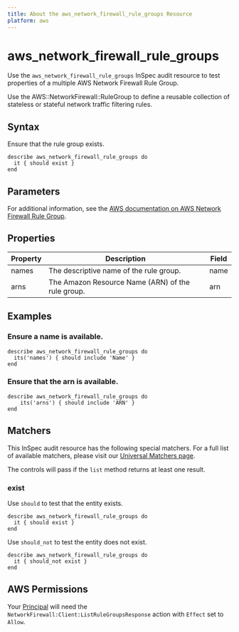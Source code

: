 ```yaml
---
title: About the aws_network_firewall_rule_groups Resource
platform: aws
---
```


# aws_network_firewall_rule_groups

Use the `aws_network_firewall_rule_groups` InSpec audit resource to test properties of a multiple AWS Network Firewall Rule Group.

Use the AWS::NetworkFirewall::RuleGroup to define a reusable collection of stateless or stateful network traffic filtering rules.

## Syntax

Ensure that the rule group exists.

    describe aws_network_firewall_rule_groups do
      it { should exist }
    end

## Parameters

For additional information, see the [AWS documentation on AWS Network Firewall Rule Group](https://docs.aws.amazon.com/AWSCloudFormation/latest/UserGuide/aws-resource-networkfirewall-rulegroup.html).

## Properties

| Property | Description | Field | 
| --- | --- | --- |
| names | The descriptive name of the rule group. | name |
| arns | The Amazon Resource Name (ARN) of the rule group. | arn |

## Examples

### Ensure a name is available.
    describe aws_network_firewall_rule_groups do
      its('names') { should include 'Name' }
    end

### Ensure that the arn is available.
    describe aws_network_firewall_rule_groups do
        its('arns') { should include 'ARN' }
    end

## Matchers

This InSpec audit resource has the following special matchers. For a full list of available matchers, please visit our [Universal Matchers page](https://www.inspec.io/docs/reference/matchers/).

The controls will pass if the `list` method returns at least one result.

### exist

Use `should` to test that the entity exists.

    describe aws_network_firewall_rule_groups do
      it { should exist }
    end

Use `should_not` to test the entity does not exist.

    describe aws_network_firewall_rule_groups do
      it { should_not exist }
    end

## AWS Permissions

Your [Principal](https://docs.aws.amazon.com/IAM/latest/UserGuide/intro-structure.html#intro-structure-principal) will need the `NetworkFirewall:Client:ListRuleGroupsResponse` action with `Effect` set to `Allow`.